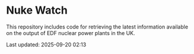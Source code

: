 # Nuke Watch

This repository includes code for retrieving the latest information available on the output of EDF nuclear power plants in the UK.

Last updated: 2025-09-20 02:13